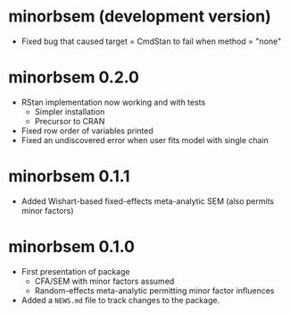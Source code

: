# minorbsem (development version)

* Fixed bug that caused target = CmdStan to fail when method = "none"

# minorbsem 0.2.0

* RStan implementation now working and with tests
  * Simpler installation
  * Precursor to CRAN
* Fixed row order of variables printed
* Fixed an undiscovered error when user fits model with single chain

# minorbsem 0.1.1

* Added Wishart-based fixed-effects meta-analytic SEM (also permits minor factors)

# minorbsem 0.1.0

* First presentation of package
  * CFA/SEM with minor factors assumed
  * Random-effects meta-analytic permitting minor factor influences
* Added a `NEWS.md` file to track changes to the package.
